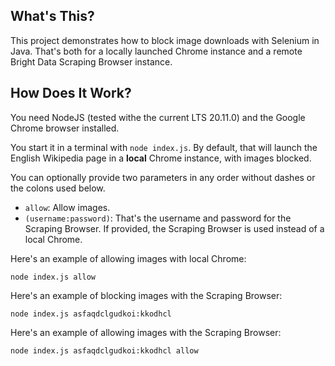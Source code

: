 ## What's This?

This project demonstrates how to block image downloads with Selenium in Java. That's both for a locally launched Chrome instance and a remote Bright Data Scraping Browser instance.

## How Does It Work?

You need NodeJS (tested withe the current LTS 20.11.0) and the Google Chrome browser installed.

You start it in a terminal with `node index.js`. By default, that will launch the English Wikipedia page in a **local** Chrome instance, with images blocked.

You can optionally provide two parameters in any order without dashes or the colons used below.

- `allow`: Allow images.
- `(username:password)`: That's the username and password for the Scraping Browser. If provided, the Scraping Browser is used instead of a local Chrome.

Here's an example of allowing images with local Chrome: 

```
node index.js allow
```

Here's an example of blocking images with the Scraping Browser: 

```
node index.js asfaqdclgudkoi:kkodhcl
```

Here's an example of allowing images with the Scraping Browser: 

```
node index.js asfaqdclgudkoi:kkodhcl allow
```
